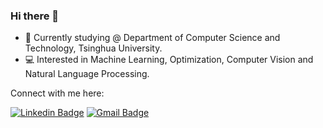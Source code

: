 ### Hi there 👋

- 🚩 Currently studying @ Department of Computer Science and Technology, Tsinghua University.
- 💻 Interested in Machine Learning, Optimization, Computer Vision and Natural Language Processing.

Connect with me here:

[![Linkedin Badge](https://img.shields.io/badge/-armandotelesfortes-blue?style=social-square&logo=Linkedin&logoColor=white&link=https://www.linkedin.com/in/armandotelesfortes/)](https://www.linkedin.com/in/armandotelesfortes/)
[![Gmail Badge](https://img.shields.io/badge/-ferreiracardos10@mails.tsinghua.edu.cn-682278?style=social-square&logo=Gmail&logoColor=white&link=mailto:ferreiracardos10@mails.tsinghua.edu.cn)](mailto:ferreiracardos10@mails.tsinghua.edu.cn)

<!--
![Github Stats](https://github-readme-stats.vercel.app/api?username=atfortes&count_private=true&show_icons=true&include_all_commits=true)
![Top Langs](https://github-readme-stats.vercel.app/api/top-langs/?username=atfortes&hide=TeX&layout=compact&count_private=true)
![Visitor Badge](https://visitor-badge.laobi.icu/badge?page_id=atfortes.atfortes)
-->
